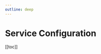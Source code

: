 ```yaml
---
outline: deep
---
```


<script setup>
import Badge from '../components/Badge.vue'
import BlockQuote from '../components/BlockQuote.vue'
</script>

# Service Configuration

[[toc]]
